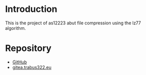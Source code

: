 # Introduction
This is the project of as12223 abut file compression using the lz77 algorithm.

# Repository
- [GitHub](https://github.com/polsl-aei-fcp-ang/00383b71-gr01-repo)
- [gitea.trabus322.eu](https://gitea.trabus322.eu/inf9maticsFoCP/as312223FoCP)